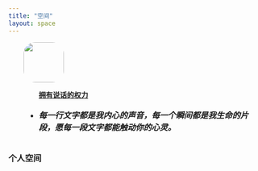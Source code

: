 ```yaml
---
title: "空间"
layout: space
---
```

<style>
.prose :where(p):not(:where([class~=not-prose] *)) {
margin: 0.6em 0rem !important;
text-align: left;
}
</style>
<div class="list-itemq uk-box-shadow-hover-small" style="overflow: hidden; border-radius: 25px;">
<article id="uk-card12wwdx" class="uk-card  uk-card-body uk-width-1-1@m" role="comment" style="border-radius: 25px;    border: 0px dashed #7a7a7a;">
        <div class="uk-grid-medium uk-flex-middle" uk-grid style="    padding: 0px 0px 0px 30px;">
            <div class="uk-width-auto" style="padding-left: 0px;z-index: 1;">
                <img class="uk-comment-avatar " src="https://bu.dusays.com/2023/10/03/651b242f035d2.png" width="80" height="80" alt="" style="border-radius: 23px;">
            </div>
                <ul class="uk-comment-title uk-margin-remove uk-card  uk-card-body" style="padding: 0px 0px 0px 30px;">
                <h4 style="margin-top: 0px;"><a class="uk-link-reset " href="#" style="font-weight: 800;">拥有说话的权力</a></h4>
                    <li><h5 style="margin: 0px;color: var(--tw-prose-p);font-size: 16px;;">每一行文字都是我内心的声音，每一个瞬间都是我生命的片段，愿每一段文字都能触动你的心灵。</a></h5></li>
                </ul>
        </div>
</article>
</div>

<h3 class="uk-heading-bullet">个人空间</h3>